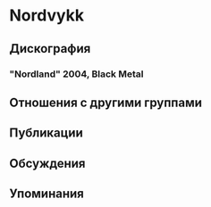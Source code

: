# Nordvykk



## Дискография

### "Nordland" 2004, Black Metal




## Отношения с другими группами


## Публикации


## Обсуждения


## Упоминания

